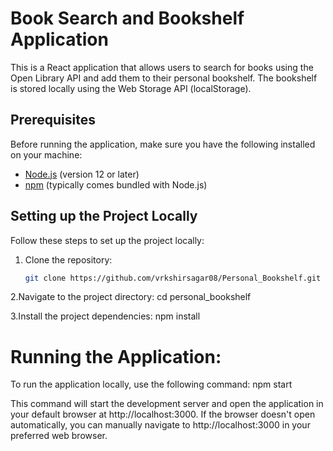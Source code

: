 # Book Search and Bookshelf Application

This is a React application that allows users to search for books using the Open Library API and add them to their personal bookshelf. The bookshelf is stored locally using the Web Storage API (localStorage).

## Prerequisites

Before running the application, make sure you have the following installed on your machine:

- [Node.js](https://nodejs.org/) (version 12 or later)
- [npm](https://www.npmjs.com/) (typically comes bundled with Node.js)

## Setting up the Project Locally

Follow these steps to set up the project locally:

1. Clone the repository:

   ```bash
   git clone https://github.com/vrkshirsagar08/Personal_Bookshelf.git

2.Navigate to the project directory:
cd personal_bookshelf

3.Install the project dependencies:
npm install


# Running the Application:
To run the application locally, use the following command:
npm start

This command will start the development server and open the application in your default browser at http://localhost:3000.
If the browser doesn't open automatically, you can manually navigate to http://localhost:3000 in your preferred web browser.
